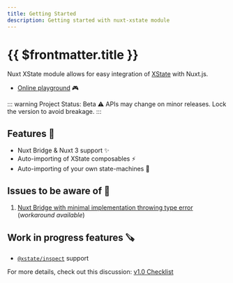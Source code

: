 ```yaml
---
title: Getting Started
description: Getting started with nuxt-xstate module
---
```


# {{ $frontmatter.title }}

Nuxt XState module allows for easy integration of [XState](https://xstate.js.org/) with Nuxt.js.

- [Online playground](https://stackblitz.com/edit/nuxt-xstate-playground?file=app.vue) :video_game:

::: warning Project Status: Beta
:warning: APIs may change on minor releases. Lock the version to avoid breakage.
:::

## Features :toolbox:

- Nuxt Bridge & Nuxt 3 support :sparkles:
- Auto-importing of XState composables :zap:
- Auto-importing of your own state-machines :mechanical_arm:

## Issues to be aware of :bug:

1. [Nuxt Bridge with minimal implementation throwing type error](https://github.com/Lexpeartha/nuxt-xstate/issues/24) (*workaround available*)

## Work in progress features :carpentry_saw:

- [`@xstate/inspect`](https://xstate.js.org/docs/packages/xstate-inspect/) support

For more details, check out this discussion: [v1.0 Checklist](https://github.com/Lexpeartha/nuxt-xstate/discussions/10)
